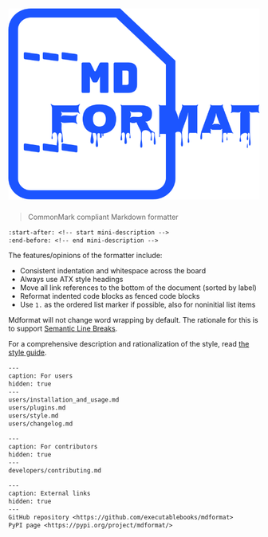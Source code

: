 # ![mdformat](_static/logo.svg)

> CommonMark compliant Markdown formatter

```{include} ../README.md
:start-after: <!-- start mini-description -->
:end-before: <!-- end mini-description -->
```

The features/opinions of the formatter include:

- Consistent indentation and whitespace across the board
- Always use ATX style headings
- Move all link references to the bottom of the document (sorted by label)
- Reformat indented code blocks as fenced code blocks
- Use `1.` as the ordered list marker if possible, also for noninitial list items

Mdformat will not change word wrapping by default.
The rationale for this is to support [Semantic Line Breaks](https://sembr.org/).

For a comprehensive description and rationalization of the style,
read [the style guide](users/style.md).

```{toctree}
---
caption: For users
hidden: true
---
users/installation_and_usage.md
users/plugins.md
users/style.md
users/changelog.md
```

```{toctree}
---
caption: For contributors
hidden: true
---
developers/contributing.md
```

```{toctree}
---
caption: External links
hidden: true
---
GitHub repository <https://github.com/executablebooks/mdformat>
PyPI page <https://pypi.org/project/mdformat/>
```